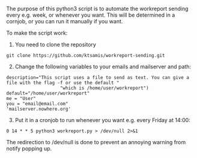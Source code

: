 The purpose of this python3 script is to automate the workreport sending every
e.g.  week, or whenever you want. This will be determined in a cornjob, or you
can run it manually if you want.

To make the script work:

1. You need to clone the repository
```
git clone https://github.com/ktsamis/workreport-sending.git
```
2. Change the following variables to your emails and mailserver and path:

```
description="This script uses a file to send as text. You can give a file with the flag -f or use the default "
                    "which is /home/user/workreport")
default="/home/user/workreport"
me = "User"
you = "email@email.com"
'mailserver.nowhere.org'
```
3. Put it in a cronjob to run whenever you want e.g. every Friday at 14:00:

```
0 14 * * 5 python3 workreport.py > /dev/null 2>&1
```
The redirection to /dev/null is done to prevent an annoying warning from notify
popping up.
